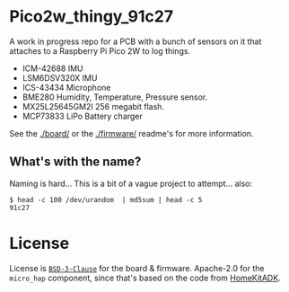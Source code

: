 # Pico2w_thingy_91c27

A work in progress repo for a PCB with a bunch of sensors on it that attaches to a Raspberry Pi Pico 2W to log things.

- ICM-42688 IMU
- LSM6DSV320X IMU
- ICS-43434 Microphone
- BME280 Humidity, Temperature, Pressure sensor.
- MX25L25645GM2I 256 megabit flash.
- MCP73833 LiPo Battery charger


See the [./board/](./board/) or the [./firmware/](./firmware/) readme's for more information.


## What's with the name?
Naming is hard... This is a bit of a vague project to attempt... also:
```
$ head -c 100 /dev/urandom  | md5sum | head -c 5
91c27
```


# License
License is [`BSD-3-Clause`](./LICENSE) for the board & firmware. Apache-2.0 for the `micro_hap` component, since that's
based on the code from [HomeKitADK](https://github.com/apple/HomeKitADK).
